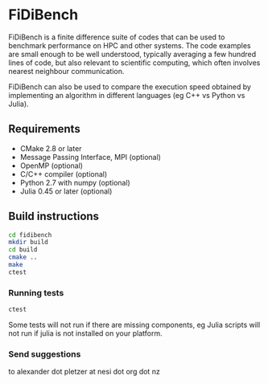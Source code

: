 # FiDiBench

FiDiBench is a finite difference suite of codes that can be used to benchmark 
performance on HPC and other systems. The code examples are small enough to be well
understood, typically averaging a few hundred lines of code, but also relevant to 
scientific computing, which often involves nearest neighbour communication. 

FiDiBench can also be used to compare the execution speed obtained by implementing an 
algorithm in different languages (eg C++ vs Python vs Julia).

## Requirements

* CMake 2.8 or later
* Message Passing Interface, MPI (optional)
* OpenMP (optional)
* C/C++ compiler (optional)
* Python 2.7 with numpy (optional)
* Julia 0.45 or later (optional)

## Build instructions

```bash
cd fidibench
mkdir build
cd build
cmake ..
make
ctest
```

### Running tests

```bash
ctest
```

Some tests will not run if there are missing components, eg Julia scripts will not run if
julia is not installed on your platform.

### Send suggestions 

to alexander dot pletzer at nesi dot org dot nz



